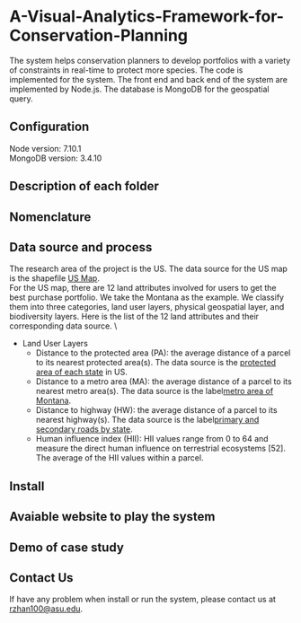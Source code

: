 # A-Visual-Analytics-Framework-for-Conservation-Planning
The system helps conservation planners to develop portfolios with a variety of constraints in real-time to protect more species. The code is implemented for the system. The front end and back end of the system are implemented by Node.js. The database is MongoDB for the geospatial query.

## Configuration
Node version: 7.10.1 \
MongoDB version: 3.4.10

## Description of each folder

## Nomenclature


## Data source and process
The research area of the project is the US. The data source for the US map is the shapefile [US Map](https://catalog.data.gov/dataset/tiger-line-shapefile-2017-nation-u-s-current-state-and-equivalent-national). \
For the US map, there are 12 land attributes involved for users to get the best purchase portfolio. We take the Montana as the example. We classify them into three categories,  land user layers, physical geospatial layer, and biodiversity layers. Here is the list of the 12 land attributes and their corresponding data source. \
* Land User Layers
  * Distance to the protected area (PA): the average distance of a parcel to its nearest protected area(s). The data source is the [protected area of each state](https://www.usgs.gov/core-science-systems/science-analytics-and-synthesis/gap/science/pad-us-data-download?qt-science_center_objects=0#qt-science_center_objects) in US. 
  * Distance to a metro area (MA): the average distance of a parcel to its nearest metro area(s). The data source is the label[metro area of Montana](http://geoinfo.msl.mt.gov/Home/msdi/administrative_boundaries).
  * Distance to highway (HW): the average distance of a parcel to its nearest highway(s). The data source is the label[primary and secondary roads by state](https://www.census.gov/cgi-bin/geo/shapefiles/index.php?year=2017&layergroup=Roads).
  * Human influence index (HII): HII values range from 0 to 64 and measure the direct human influence on terrestrial ecosystems [52]. The average of the HII values within a parcel.



## Install

## Avaiable website to play the system

## Demo of case study

## Contact Us
If have any problem when install or run the system, please contact us at rzhan100@asu.edu.
